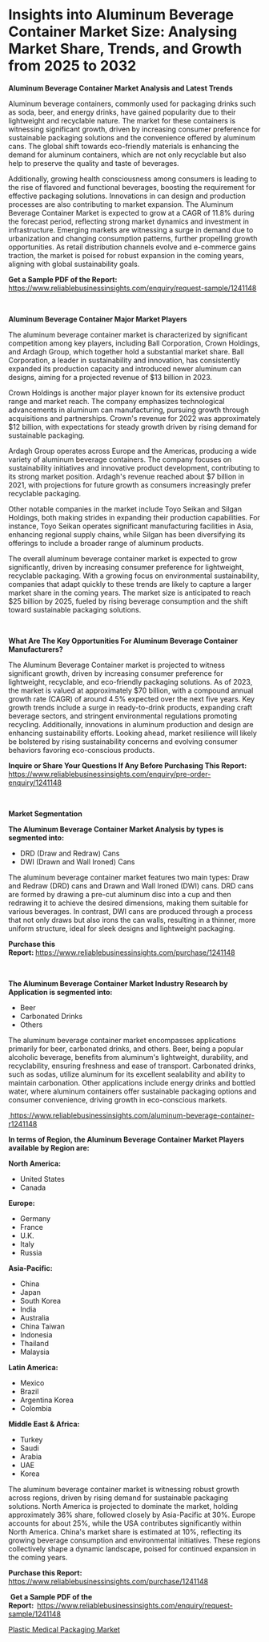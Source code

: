 <p><h1>Insights into Aluminum Beverage Container Market Size: Analysing Market Share, Trends, and Growth from 2025 to 2032</h1></p><p><strong>Aluminum Beverage Container Market Analysis and Latest Trends</strong></p>
<p><p>Aluminum beverage containers, commonly used for packaging drinks such as soda, beer, and energy drinks, have gained popularity due to their lightweight and recyclable nature. The market for these containers is witnessing significant growth, driven by increasing consumer preference for sustainable packaging solutions and the convenience offered by aluminum cans. The global shift towards eco-friendly materials is enhancing the demand for aluminum containers, which are not only recyclable but also help to preserve the quality and taste of beverages.</p><p>Additionally, growing health consciousness among consumers is leading to the rise of flavored and functional beverages, boosting the requirement for effective packaging solutions. Innovations in can design and production processes are also contributing to market expansion. The Aluminum Beverage Container Market is expected to grow at a CAGR of 11.8% during the forecast period, reflecting strong market dynamics and investment in infrastructure. Emerging markets are witnessing a surge in demand due to urbanization and changing consumption patterns, further propelling growth opportunities. As retail distribution channels evolve and e-commerce gains traction, the market is poised for robust expansion in the coming years, aligning with global sustainability goals.</p></p>
<p><strong>Get a Sample PDF of the Report:&nbsp;</strong> <a href="https://www.reliablebusinessinsights.com/enquiry/request-sample/1241148?utm_campaign=2930&utm_medium=2&utm_source=Github&utm_content=ia&utm_term=08032025&utm_id=aluminum-beverage-container">https://www.reliablebusinessinsights.com/enquiry/request-sample/1241148</a></p>
<p>&nbsp;</p>
<p><strong>Aluminum Beverage Container Major Market Players</strong></p>
<p><p>The aluminum beverage container market is characterized by significant competition among key players, including Ball Corporation, Crown Holdings, and Ardagh Group, which together hold a substantial market share. Ball Corporation, a leader in sustainability and innovation, has consistently expanded its production capacity and introduced newer aluminum can designs, aiming for a projected revenue of $13 billion in 2023. </p><p>Crown Holdings is another major player known for its extensive product range and market reach. The company emphasizes technological advancements in aluminum can manufacturing, pursuing growth through acquisitions and partnerships. Crown's revenue for 2022 was approximately $12 billion, with expectations for steady growth driven by rising demand for sustainable packaging.</p><p>Ardagh Group operates across Europe and the Americas, producing a wide variety of aluminum beverage containers. The company focuses on sustainability initiatives and innovative product development, contributing to its strong market position. Ardagh's revenue reached about $7 billion in 2021, with projections for future growth as consumers increasingly prefer recyclable packaging.</p><p>Other notable companies in the market include Toyo Seikan and Silgan Holdings, both making strides in expanding their production capabilities. For instance, Toyo Seikan operates significant manufacturing facilities in Asia, enhancing regional supply chains, while Silgan has been diversifying its offerings to include a broader range of aluminum products.</p><p>The overall aluminum beverage container market is expected to grow significantly, driven by increasing consumer preference for lightweight, recyclable packaging. With a growing focus on environmental sustainability, companies that adapt quickly to these trends are likely to capture a larger market share in the coming years. The market size is anticipated to reach $25 billion by 2025, fueled by rising beverage consumption and the shift toward sustainable packaging solutions.</p></p>
<p>&nbsp;</p>
<p><strong>What Are The Key Opportunities For Aluminum Beverage Container Manufacturers?</strong></p>
<p><p>The Aluminum Beverage Container market is projected to witness significant growth, driven by increasing consumer preference for lightweight, recyclable, and eco-friendly packaging solutions. As of 2023, the market is valued at approximately $70 billion, with a compound annual growth rate (CAGR) of around 4.5% expected over the next five years. Key growth trends include a surge in ready-to-drink products, expanding craft beverage sectors, and stringent environmental regulations promoting recycling. Additionally, innovations in aluminum production and design are enhancing sustainability efforts. Looking ahead, market resilience will likely be bolstered by rising sustainability concerns and evolving consumer behaviors favoring eco-conscious products.</p></p>
<p><strong>Inquire or Share Your Questions If Any Before Purchasing This Report:</strong> <a href="https://www.reliablebusinessinsights.com/enquiry/pre-order-enquiry/1241148?utm_campaign=2930&utm_medium=2&utm_source=Github&utm_content=ia&utm_term=08032025&utm_id=aluminum-beverage-container">https://www.reliablebusinessinsights.com/enquiry/pre-order-enquiry/1241148</a></p>
<p>&nbsp;</p>
<p><strong>Market Segmentation</strong></p>
<p><strong>The Aluminum Beverage Container Market Analysis by types is segmented into:</strong></p>
<p><ul><li>DRD (Draw and Redraw) Cans</li><li>DWI (Drawn and Wall Ironed) Cans</li></ul></p>
<p><p>The aluminum beverage container market features two main types: Draw and Redraw (DRD) cans and Drawn and Wall Ironed (DWI) cans. DRD cans are formed by drawing a pre-cut aluminum disc into a cup and then redrawing it to achieve the desired dimensions, making them suitable for various beverages. In contrast, DWI cans are produced through a process that not only draws but also irons the can walls, resulting in a thinner, more uniform structure, ideal for sleek designs and lightweight packaging.</p></p>
<p><strong>Purchase this Report:&nbsp;</strong><a href="https://www.reliablebusinessinsights.com/purchase/1241148?utm_campaign=2930&utm_medium=2&utm_source=Github&utm_content=ia&utm_term=08032025&utm_id=aluminum-beverage-container">https://www.reliablebusinessinsights.com/purchase/1241148</a></p>
<p>&nbsp;</p>
<p><strong>The Aluminum Beverage Container Market Industry Research by Application is segmented into:</strong></p>
<p><ul><li>Beer</li><li>Carbonated Drinks</li><li>Others</li></ul></p>
<p><p>The aluminum beverage container market encompasses applications primarily for beer, carbonated drinks, and others. Beer, being a popular alcoholic beverage, benefits from aluminum's lightweight, durability, and recyclability, ensuring freshness and ease of transport. Carbonated drinks, such as sodas, utilize aluminum for its excellent sealability and ability to maintain carbonation. Other applications include energy drinks and bottled water, where aluminum containers offer sustainable packaging options and consumer convenience, driving growth in eco-conscious markets.</p></p>
<p><a href="https://www.reliablebusinessinsights.com/aluminum-beverage-container-r1241148?utm_campaign=2930&utm_medium=2&utm_source=Github&utm_content=ia&utm_term=08032025&utm_id=aluminum-beverage-container">&nbsp;https://www.reliablebusinessinsights.com/aluminum-beverage-container-r1241148</a></p>
<p><strong>In terms of Region, the Aluminum Beverage Container Market Players available by Region are:</strong></p>
<p>
    <p> <strong> North America: </strong>
        <ul>
            <li>United States</li>
            <li>Canada</li>
        </ul>
        </p> 
    <p> <strong> Europe: </strong>
        <ul>
            <li>Germany</li>
            <li>France</li>
            <li>U.K.</li>
            <li>Italy</li>
            <li>Russia</li>
        </ul>
        </p> 
    <p> <strong> Asia-Pacific: </strong>
        <ul>
            <li>China</li>
            <li>Japan</li>
            <li>South Korea</li>
            <li>India</li>
            <li>Australia</li>
            <li>China Taiwan</li>
            <li>Indonesia</li>
            <li>Thailand</li>
            <li>Malaysia</li>
        </ul>
        </p> 
    <p> <strong> Latin America: </strong>
        <ul>
            <li>Mexico</li>
            <li>Brazil</li>
            <li>Argentina Korea</li>
            <li>Colombia</li>
        </ul>
        </p> 
    <p> <strong> Middle East & Africa: </strong>
        <ul>
            <li>Turkey</li>
            <li>Saudi</li>
            <li>Arabia</li>
            <li>UAE</li>
            <li>Korea</li>
        </ul>
    </p>
    </p>
<p><p>The aluminum beverage container market is witnessing robust growth across regions, driven by rising demand for sustainable packaging solutions. North America is projected to dominate the market, holding approximately 36% share, followed closely by Asia-Pacific at 30%. Europe accounts for about 25%, while the USA contributes significantly within North America. China's market share is estimated at 10%, reflecting its growing beverage consumption and environmental initiatives. These regions collectively shape a dynamic landscape, poised for continued expansion in the coming years.</p></p>
<p><strong>Purchase this Report: </strong><a href="https://www.reliablebusinessinsights.com/purchase/1241148?utm_campaign=2930&utm_medium=2&utm_source=Github&utm_content=ia&utm_term=08032025&utm_id=aluminum-beverage-container">https://www.reliablebusinessinsights.com/purchase/1241148</a></p>
<p>&nbsp;<strong>Get a Sample PDF of the Report:&nbsp;&nbsp;</strong><a href="https://www.reliablebusinessinsights.com/enquiry/request-sample/1241148?utm_campaign=2930&utm_medium=2&utm_source=Github&utm_content=ia&utm_term=08032025&utm_id=aluminum-beverage-container">https://www.reliablebusinessinsights.com/enquiry/request-sample/1241148</a></p>
<p><strong></strong></p>
<p><p><a href="https://github.com/vilolakoreni/Market-Research-Report-List-1/blob/main/plastic-medical-packaging-market.md?utm_campaign=2930&utm_medium=2&utm_source=Github&utm_content=ia&utm_term=08032025&utm_id=aluminum-beverage-container">Plastic Medical Packaging Market</a></p></p>